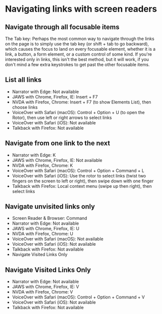 # Navigating links with screen readers

## Navigate through all focusable items

The Tab key: Perhaps the most common way to navigate through the links on the page is to simply use the tab key (or shift + tab to go backward), which causes the focus to land on every focusable element, whether it is a link, a button, a form element, or a custom control of some kind. If you're interested only in links, this isn't the best method, but it will work, if you don't mind a few extra keystrokes to get past the other focusable items.

## List all links

- Narrator with Edge: Not available
- JAWS with Chrome, Firefox, IE: Insert + F7
- NVDA with Firefox, Chrome: Insert + F7 (to show Elements List), then choose links
- VoiceOver with Safari (macOS): Control + Option + U (to open the Rotor), then use left or right arrows to select links
- VoiceOver with Safari (iOS): Not available
- Talkback with Firefox: Not available

## Navigate from one link to the next

- Narrator with Edge: K
- JAWS with Chrome, Firefox, IE: Not available
- NVDA with Firefox, Chrome: K
- VoiceOver with Safari (macOS): Control + Option + Command + L
- VoiceOver with Safari (iOS): Use the rotor to select links (twist two fingers on the screen to left or right), then swipe down with one finger
- Talkback with Firefox: Local context menu (swipe up then right), then select links

## Navigate unvisited links only

- Screen Reader & Browser: Command
- Narrator with Edge: Not available
- JAWS with Chrome, Firefox, IE: U
- NVDA with Firefox, Chrome: U
- VoiceOver with Safari (macOS): Not available
- VoiceOver with Safari (iOS): Not available
- Talkback with Firefox: Not available
- Navigate Visited Links Only

## Navigate Visited Links Only

- Narrator with Edge: Not available
- JAWS with Chrome, Firefox, IE: V
- NVDA with Firefox, Chrome: V
- VoiceOver with Safari (macOS): Control + Option + Command + V
- VoiceOver with Safari (iOS): Not available
- Talkback with Firefox: Not available
